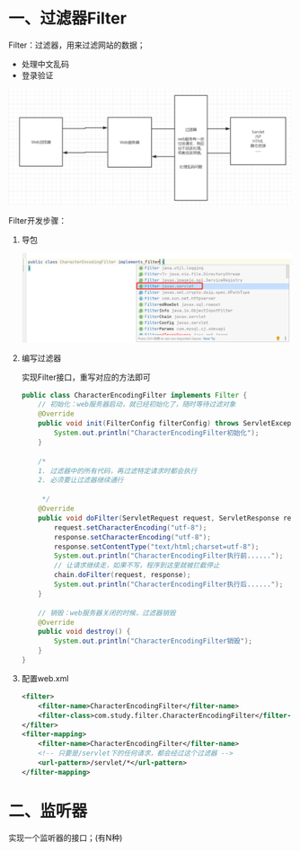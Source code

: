 # 一、过滤器Filter

Filter：过滤器，用来过滤网站的数据；

- 处理中文乱码
- 登录验证

![image-20220717181837454](https://raw.githubusercontent.com/zsc-dot/pic/master/img/Git/image-20220717181837454.png)



Filter开发步骤：

1. 导包

   ![image-20220717183206264](https://raw.githubusercontent.com/zsc-dot/pic/master/img/Git/image-20220717183206264.png)

2. 编写过滤器

   实现Filter接口，重写对应的方法即可

   ```java
   public class CharacterEncodingFilter implements Filter {
       // 初始化：web服务器启动，就已经初始化了，随时等待过滤对象
       @Override
       public void init(FilterConfig filterConfig) throws ServletException {
           System.out.println("CharacterEncodingFilter初始化");
       }
   
       /*
       1. 过滤器中的所有代码，再过滤特定请求时都会执行
       2. 必须要让过滤器继续通行
   
        */
       @Override
       public void doFilter(ServletRequest request, ServletResponse response, FilterChain chain) throws IOException, ServletException {
           request.setCharacterEncoding("utf-8");
           response.setCharacterEncoding("utf-8");
           response.setContentType("text/html;charset=utf-8");
           System.out.println("CharacterEncodingFilter执行前......");
           // 让请求继续走，如果不写，程序到这里就被拦截停止
           chain.doFilter(request, response);
           System.out.println("CharacterEncodingFilter执行后......");
       }
   
       // 销毁：web服务器关闭的时候，过滤器销毁
       @Override
       public void destroy() {
           System.out.println("CharacterEncodingFilter销毁");
       }
   }
   ```

3. 配置web.xml

   ```xml
   <filter>
       <filter-name>CharacterEncodingFilter</filter-name>
       <filter-class>com.study.filter.CharacterEncodingFilter</filter-class>
   </filter>
   <filter-mapping>
       <filter-name>CharacterEncodingFilter</filter-name>
       <!-- 只要是/servlet下的任何请求，都会经过这个过滤器 -->
       <url-pattern>/servlet/*</url-pattern>
   </filter-mapping>
   ```



# 二、监听器

实现一个监听器的接口；(有N种)